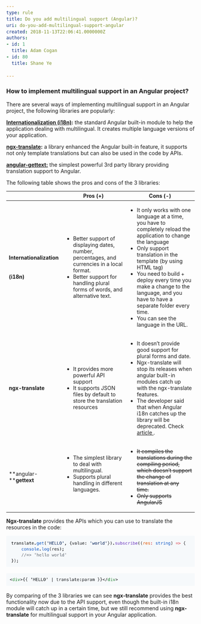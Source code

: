 ```yaml
---
type: rule
title: Do you add multilingual support (Angular)?
uri: do-you-add-multilingual-support-angular
created: 2018-11-13T22:06:41.0000000Z
authors:
- id: 1
  title: Adam Cogan
- id: 80
  title: Shane Ye

---
```


### How to implement multilingual support in an Angular project?

There are several ways of implementing multilingual support in an Angular project, the following libraries are popularly:
 
**[Internationalization (i18n)](https://angular.io/guide/i18n):** the standard Angular built-in module to help the application dealing with multilingual. It creates multiple language versions of your application.

**[ngx-translate](http://www.ngx-translate.com/):** a library enhanced the Angular built-in feature, it supports not only template translations but can also be used in the code by APIs. 
 
**[angular-gettext:](https://angular-gettext.rocketeer.be/)** the simplest powerful 3rd party library providing translation support to Angular.
 
The following table shows the pros and cons of the 3 libraries:

 

|  | **Pros (+) <br>** | **Cons (-)** |
| --- | --- | --- |
| **Internationalization<br>**<br><br>**(i18n)** | <ul class="p3"><li>Better support of displaying dates, number, percentages, and currencies in a local format.<br></li><li>Better support for handling plural forms of words, and alternative text.<br></li></ul> | <ul class="ul1"><li class="li2">It only works with one language at a time, you have to completely reload the application to change the language</li><li class="li2">Only support translation in the template (by using HTML tag)<br></li><li class="li2">You need to build + deploy every time you make a change to the language, and you have to have a separate folder every time.</li><li class="li2">You can see the language in the URL.<br></li></ul> |
| **ngx-translate** | <ul><li>It provides more powerful API support</li><li>It supports JSON files by default to store the translation resources</li></ul> | <ul class="ul1"><li class="li2">It doesn’t provide good support for plural forms and date.</li><li class="li2">Ngx-translate will stop its releases when angular built-in modules catch up with the ngx-translate features.<br></li><li class="li2">The developer said that when Angular i18n catches up the library will be deprecated. Check <a href="https://github.com/ngx-translate/core/issues/495#issuecomment-291158036">article </a>.<br></li></ul> |
| **angular-****gettext**<br> | <ul><li>The simplest library to deal with multilingual.</li><li>Supports plural handling in different languages.</li></ul><br> | <ul class="ul1" style="text-decoration:line-through;"><li class="li2" style="text-decoration:line-through;">It compiles the translations during the compiling period, which doesn’t support the change of translation at any time.</li><li class="li2" style="text-decoration:line-through;">Only supports AngularJS</li></ul> |




**Ngx-translate** provides the APIs which you can use to translate the resources in the code:

![](code-1.png)

![](code-2.png)

By comparing of the 3 libraries we can see  **ngx-translate** provides the best functionality now due to the API support, even though the built-in i18n module will catch up in a certain time, but we still recommend using  **ngx-translate** for multilingual support in your Angular application.
